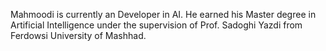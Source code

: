 Mahmoodi is currently an Developer in AI. He earned his Master degree in Artificial Intelligence under the supervision of Prof. Sadoghi Yazdi from Ferdowsi University of Mashhad.

